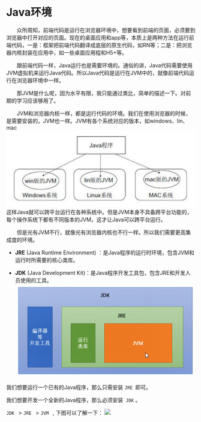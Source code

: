 # Java环境

&ensp;&ensp;&ensp;&ensp;众所周知，前端代码是运行在浏览器环境中，想要看到前端的页面，必须要到浏览器中打开对应的页面。现在的桌面应用和app等，本质上是两种方法在运行前端代码，一是：框架把前端代码翻译成底层的原生代码，如RN等；二是：把浏览器内核封装在应用中，如一些桌面应用程和H5+等。

&ensp;&ensp;&ensp;&ensp;跟前端代码一样，Java运行也是需要环境的。通俗的讲，Java代码需要使用JVM虚拟机来运行Java代码。所以Java代码是运行在JVM中的，就像前端代码运行在浏览器环境中一样。

&ensp;&ensp;&ensp;&ensp;那JVM是什么呢，因为水平有限，我只能通过类比，简单的描述一下。对前期的学习应该够用了。

&ensp;&ensp;&ensp;&ensp;JVM和浏览器内核一样，都是运行代码的环境。我们在使用浏览器的时候，是需要安装的，JVM也一样。JVM有各个系统对应的版本，如windows、lin、mac
![](../source/s1-2-1.png)
这样Java就可以跨平台运行在各种系统中。但是JVM本身不具备跨平台功能的，每个操作系统下都有不同版本的JVM，这才让Java可以跨平台运行。 

&ensp;&ensp;&ensp;&ensp;但是光有JVM不行，就像光有浏览器内核也不行一样。所以我们需要更高集成度的环境。

- **JRE** (Java Runtime Environment) ：是Java程序的运行时环境，包含JVM和运行时所需要的核心类库。 

- **JDK** (Java Development Kit)：是Java程序开发工具包，包含JRE和开发人员使用的工具。
![](../source/s1-2-2.png)

我们想要运行一个已有的Java程序，那么只需安装 ```JRE ```即可。 

我们想要开发一个全新的Java程序，那么必须安装``` JDK``` 。

```JDK ``` > ```JRE ``` > ```JVM ```  , 下图可以了解一下：
![](../source/s1-2-3.png)